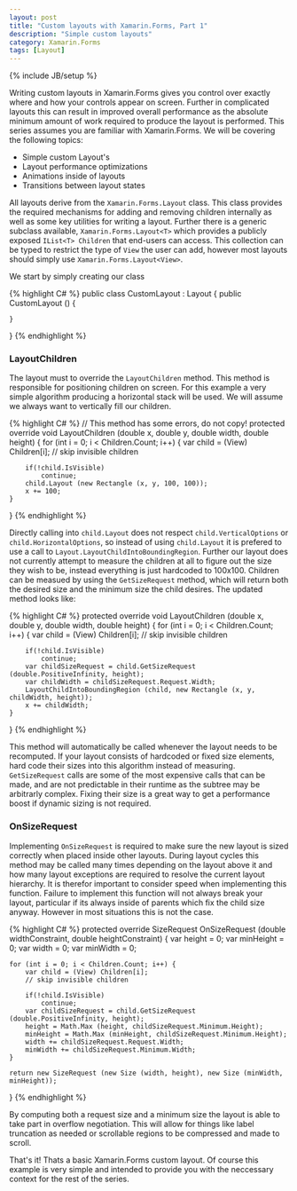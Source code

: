 ```yaml
---
layout: post
title: "Custom layouts with Xamarin.Forms, Part 1"
description: "Simple custom layouts"
category: Xamarin.Forms
tags: [Layout]
---
```

{% include JB/setup %}

Writing custom layouts in Xamarin.Forms gives you control over exactly where and how your controls appear on screen. Further in complicated layouts this can result in improved overall performance as the absolute minimum amount of work required to produce the layout is performed. This series assumes you are familiar with Xamarin.Forms. We will be covering the following topics:

- Simple custom Layout's
- Layout performance optimizations
- Animations inside of layouts
- Transitions between layout states

All layouts derive from the `Xamarin.Forms.Layout` class. This class provides the required mechanisms for adding and removing children internally as well as some key utilities for writing a layout. Further there is a generic subclass available, `Xamarin.Forms.Layout<T>` which provides a publicly exposed `IList<T> Children` that end-users can access. This collection can be typed to restrict the type of `View` the user can add, however most layouts should simply use `Xamarin.Forms.Layout<View>`.

We start by simply creating our class

{% highlight C# %}
public class CustomLayout : Layout<View>
{
	public CustomLayout ()
	{

	}
}
{% endhighlight %}

### LayoutChildren ###

The layout must to override the `LayoutChildren` method. This method is responsible for positioning children on screen. For this example a very simple algorithm producing a horizontal stack will be used. We will assume we always want to vertically fill our children.

{% highlight C# %}
// This method has some errors, do not copy!
protected override void LayoutChildren (double x, double y, double width, double height)
{
	for (int i = 0; i < Children.Count; i++) {
		var child = (View) Children[i];
		// skip invisible children

		if(!child.IsVisible)
			continue;
		child.Layout (new Rectangle (x, y, 100, 100));
		x += 100;
	}
}
{% endhighlight %}

Directly calling into `child.Layout` does not respect `child.VerticalOptions` or `child.HorizontalOptions`, so instead of using `child.Layout` it is prefered to use a call to `Layout.LayoutChildIntoBoundingRegion`. Further our layout does not currently attempt to measure the children at all to figure out the size they wish to be, instead everything is just hardcoded to 100x100. Children can be measued by using the `GetSizeRequest` method, which will return both the desired size and the minimum size the child desires. The updated method looks like:

{% highlight C# %}
protected override void LayoutChildren (double x, double y, double width, double height)
{
	for (int i = 0; i < Children.Count; i++) {
		var child = (View) Children[i];
		// skip invisible children

		if(!child.IsVisible) 
			continue;
		var childSizeRequest = child.GetSizeRequest (double.PositiveInfinity, height);
		var childWidth = childSizeRequest.Request.Width;
		LayoutChildIntoBoundingRegion (child, new Rectangle (x, y, childWidth, height));
		x += childWidth;
	}
}
{% endhighlight %}

This method will automatically be called whenever the layout needs to be recomputed. If your layout consists of hardcoded or fixed size elements, hard code their sizes into this algorithm instead of measuring. `GetSizeRequest` calls are some of the most expensive calls that can be made, and are not predictable in their runtime as the subtree may be arbitrarly complex. Fixing their size is a great way to get a performance boost if dynamic sizing is not required.

### OnSizeRequest ###

Implementing `OnSizeRequest` is required to make sure the new layout is sized correctly when placed inside other layouts. During layout cycles this method may be called many times depending on the layout above it and how many layout exceptions are required to resolve the current layout hierarchy. It is therefor important to consider speed when implementing this function. Failure to implement this function will not always break your layout, particular if its always inside of parents which fix the child size anyway. However in most situations this is not the case.

{% highlight C# %}
protected override SizeRequest OnSizeRequest (double widthConstraint, double heightConstraint)
{
	var height = 0;
	var minHeight = 0;
	var width = 0;
	var minWidth = 0;

	for (int i = 0; i < Children.Count; i++) {
		var child = (View) Children[i];
		// skip invisible children

		if(!child.IsVisible) 
			continue;
		var childSizeRequest = child.GetSizeRequest (double.PositiveInfinity, height);
		height = Math.Max (height, childSizeRequest.Minimum.Height);
		minHeight = Math.Max (minHeight, childSizeRequest.Minimum.Height);
		width += childSizeRequest.Request.Width;
		minWidth += childSizeRequest.Minimum.Width;
	}

	return new SizeRequest (new Size (width, height), new Size (minWidth, minHeight));
}
{% endhighlight %}

By computing both a request size and a minimum size the layout is able to take part in overflow negotiation. This will allow for things like label truncation as needed or scrollable regions to be compressed and made to scroll.

That's it! Thats a basic Xamarin.Forms custom layout. Of course this example is very simple and intended to provide you with the neccessary context for the rest of the series.
